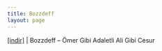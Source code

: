 ```yaml
---
title: Bozzdeff
layout: page
---
```


<a href="https://cloud.mail.ru/public/8e592fbd5729/Bozzdeff%20-%20Omer%20Gibi%20Adaletli%20Ali%20Gibi%20Cesur" target="_blank">[indir]</a>   |   Bozzdeff &#8211; Ömer Gibi Adaletli Ali Gibi Cesur